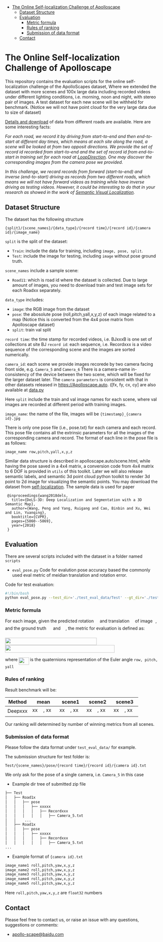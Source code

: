 * [The Online Self-localization Challenge of Apolloscape](#the-online-self-localization-challenge-of-apolloscape)
   * [Dataset Structure](#dataset-structure)
   * [Evaluation](#evaluation)
      * [Metric formula](#metric-formula)
      * [Rules of ranking](#rules-of-ranking)
      * [Submission of data format](#submission-of-data-format)
   * [Contact](#contact)

# The Online Self-localization Challenge of Apolloscape
This repository contains the evaluation scripts for the online self-localization challenge of the ApolloScapes dataset,
Where we extended the dataset with more scenes and 100x large data including recorded videos under different lighting conditions, i.e. morning, noon and night, with stereo pair of images. 
A test dataset for each new scene will be withheld for benchmark. (Notice we will not have point cloud for the very large data due to size of dataset)

[Details and download](http://apolloscape.auto/self_localization.html) of data from different roads are available. Here are some interesting facts: 

_For each road, we record it by driving from start-to-end and then end-to-start at different day times, which means at each site along the road, a scene will be looked at from two opposit directions. 
We provide the set of record id recorded from start-to-end and the set of record id from end-to-start in training set for each road at [LoopDirection](https://github.com/ApolloScapeAuto/dataset-api/blob/master/self_localization/LoopDirection.md). One may discover the corresponding images from the camera pose we provided._

_In this challenge, we recard records from forward (start-to-end) and inverse (end-to-start) driving as records from two different roads, which means we will not have forward videos as training while have inverse driving as testing videos. 
However, it could be interesting to do that in your research as showed in the work of [Semantic Visual Localization](https://arxiv.org/abs/1712.05773)._


## Dataset Structure

The dataset has the following structure
```
{split}/{scene_names}/{data_type}/{record time}/{record id}/{camera id}/{image_name}
```
`split` is the split of the dataset:
- `Train`: include the data for training, including `image, pose, split`.
- `Test`: include the image for testing, including `image` without pose ground truth.

`scene_names` include a sample scene:
- `Road11`: which is road id where the dataset is collected.
Due to large amount of images, you need to download train and test image sets for each Roadxx separately.


`data_type` includes: 
- `image`: the RGB image from the dataset
- `pose`: the abosolute pose (roll,pitch,yall,x,y,z) of each image related to a map (Notice this is converted from the 4x4 pose matrix from Apolloscape dataset)
- `split`: train val split

`record time`: the time stamp for recorded videos, i.e. BJxxxB is one set of collections at site BJ
`record id`: each sequence, i.e. Recordxxx is a video sequence of the corresponding scene and the images are sorted numerically. 



`camera_id`: each scene we provide images recorede by two camera facing front side, e.g. `Camera_5` and `Camera_6`
There is a camera-name in-consistency of the device between the two scene, which will be fixed for the larger dataset later.
The `camera parameters` is consistent with that in other datasets released in https://Apolloscape.auto. ([fx, fy, cx, cy] are also available at [data.py](https://github.com/ApolloScapeAuto/dataset-api/blob/master/utils/data.py)

Here ```split``` include the train and val image names for each scene, where val images are recorded at different period with training images.

`image_name`: the name of the file, images will be ```{timestamp}_{camera id}.jpg```

There is only one pose file (i.e., pose.txt) for each camera and each record. This pose file contains all the extrinsic parameters for all the images of the corresponding camera and record. The format of each line in the pose file is as follows:

```image_name row,pitch,yall,x,y,z```

Similar data structure is described in apolloscape.auto/scene.html, while having the pose saved in a 4x4 matrix, a conversion code from 4x4 matrix to 6 DOF is provided in `utils` of this toolkit.
Later we will also release semantic labels,  and semantic 3d point cloud python toolkit to render 3d point to 2d image for visualizing the semantic points.
You may download the dataset from [self-localization](http://apolloscape.auto/ECCV/challenge.html). The sample data is used for paper 

```
 @inproceedings{wang2018dels,
   title={DeLS-3D: Deep Localization and Segmentation with a 3D Semantic Map},
   author={Wang, Peng and Yang, Ruigang and Cao, Binbin and Xu, Wei and Lin, Yuanqing},
   booktitle={CVPR},
   pages={5860--5869},
   year={2018}
 }
```


## Evaluation
There are several scripts included with the dataset in a folder named `scripts`
 - `eval_pose.py`   Code for evalution pose accuracy based the commonly used eval metric of meidian translation and rotation error.

Code for test evaluation: 
```bash
#!/bin/bash
python eval_pose.py --test_dir='./test_eval_data/Test' --gt_dir='./test_eval_data/Test_gt' --res_file='./test_eval_data/res.txt'
```

### Metric formula

For each image, given the predicted rotation <img src="/self_localization/tex/3cf87ea38a615ed99e0232f8ed9431fe.svg?invert_in_darkmode&sanitize=true" align=middle width=12.067218899999991pt height=14.15524440000002pt/> and translation <img src="/self_localization/tex/02ab12d0013b89c8edc7f0f2662fa7a9.svg?invert_in_darkmode&sanitize=true" align=middle width=10.58699729999999pt height=20.221802699999984pt/> of image <img src="/self_localization/tex/77a3b857d53fb44e33b53e4c8b68351a.svg?invert_in_darkmode&sanitize=true" align=middle width=5.663225699999989pt height=21.68300969999999pt/>, and the ground truth <img src="/self_localization/tex/8baf725662988147b566a34101b2f41d.svg?invert_in_darkmode&sanitize=true" align=middle width=14.608149599999992pt height=22.63846199999998pt/> and <img src="/self_localization/tex/794f29f339ded8d1f520558a6fdd129e.svg?invert_in_darkmode&sanitize=true" align=middle width=12.671292149999989pt height=22.63846199999998pt/>, the metric for evaluation is defined as: 

<img src="/self_localization/tex/018be30b8309099b896cd42416be3b8e.svg?invert_in_darkmode&sanitize=true" align=middle width=301.6598706pt height=24.65753399999998pt/>

<img src="/self_localization/tex/d3c967f93263fe69501af2c06edd0834.svg?invert_in_darkmode&sanitize=true" align=middle width=361.16648864999996pt height=24.65753399999998pt/>

where <img src="/self_localization/tex/dbc3312b32770329001dc37e78afdd3a.svg?invert_in_darkmode&sanitize=true" align=middle width=33.60263774999999pt height=24.65753399999998pt/> is the quaternions representation of the Euler angle ```row, pitch, yall```


### Rules of ranking

Result benchmark will be:

| Method | mean | scene1 | scene2 | scene3 | 
| ------ |:------:|:------:|:------:|:------:|
| Deepxxx |xx <img src="/self_localization/tex/0e51a2dede42189d77627c4d742822c3.svg?invert_in_darkmode&sanitize=true" align=middle width=14.433101099999991pt height=14.15524440000002pt/>, xx <img src="/self_localization/tex/a17fe79641dc49ee31882d6a409221dc.svg?invert_in_darkmode&sanitize=true" align=middle width=6.735194399999992pt height=22.63850490000001pt/>  | xx <img src="/self_localization/tex/0e51a2dede42189d77627c4d742822c3.svg?invert_in_darkmode&sanitize=true" align=middle width=14.433101099999991pt height=14.15524440000002pt/>, xx <img src="/self_localization/tex/a17fe79641dc49ee31882d6a409221dc.svg?invert_in_darkmode&sanitize=true" align=middle width=6.735194399999992pt height=22.63850490000001pt/> | xx <img src="/self_localization/tex/0e51a2dede42189d77627c4d742822c3.svg?invert_in_darkmode&sanitize=true" align=middle width=14.433101099999991pt height=14.15524440000002pt/>, xx <img src="/self_localization/tex/a17fe79641dc49ee31882d6a409221dc.svg?invert_in_darkmode&sanitize=true" align=middle width=6.735194399999992pt height=22.63850490000001pt/> | xx <img src="/self_localization/tex/0e51a2dede42189d77627c4d742822c3.svg?invert_in_darkmode&sanitize=true" align=middle width=14.433101099999991pt height=14.15524440000002pt/>, xx <img src="/self_localization/tex/a17fe79641dc49ee31882d6a409221dc.svg?invert_in_darkmode&sanitize=true" align=middle width=6.735194399999992pt height=22.63850490000001pt/> | 

Our ranking will determined by number of winning metrics from all scenes.


### Submission of data format
Please follow the data format under ```test_eval_data/``` for example. 

The submission structure for test folder is:
```
Test/{scene_names}/pose/{record time}/{record id}/{camera id}.txt
```

We only ask for the pose of a single camera, i.e. ```Camera_5``` in this case

- Example dir tree of submitted zip file
```bash
├── Test
│   ├── Road1x
│   │   ├── pose
│   │   │   ├── xxxxx
│   │   │   │   ├── Recordxxx
│   │   │   │   │   ├── Camera_5.txt
│   │    ...
│   ├── Road1x
│   │   ├── pose
│   │   │   ├── xxxxx
│   │   │   │   ├── Recordxxx
│   │   │   │   │   ├── Camera_5.txt
...
```

 - Example format of ```{camera id}.txt```
```bash
image_name1 roll,pitch,yaw,x,y,z
image_name2 roll,pitch,yaw,x,y,z
image_name3 roll,pitch,yaw,x,y,z
image_name4 roll,pitch,yaw,x,y,z
image_name5 roll,pitch,yaw,x,y,z
```
Here  ```roll,pitch,yaw,x,y,z``` are ```float32``` numbers


## Contact
Please feel free to contact us, or raise an issue with any questions, suggestions or comments:
* apollo-scape@baidu.com

